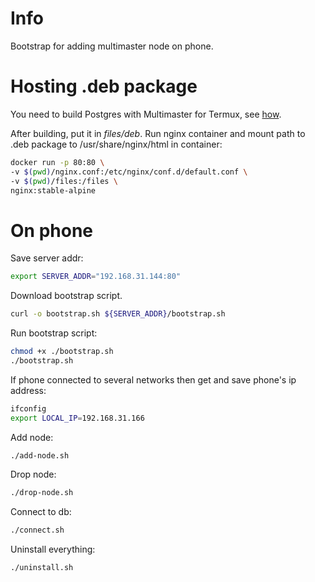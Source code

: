 # Info

Bootstrap for adding multimaster node on phone.

# Hosting .deb package
You need to build Postgres with Multimaster for Termux, see [how](../../cross-compile).

After building, put it in _files/deb_. Run nginx container and mount path to .deb package 
to /usr/share/nginx/html in container:
```bash
docker run -p 80:80 \
-v $(pwd)/nginx.conf:/etc/nginx/conf.d/default.conf \
-v $(pwd)/files:/files \
nginx:stable-alpine
```

# On phone

Save server addr:
```bash
export SERVER_ADDR="192.168.31.144:80"
```

Download bootstrap script.
```bash
curl -o bootstrap.sh ${SERVER_ADDR}/bootstrap.sh
```

Run bootstrap script:
```bash
chmod +x ./bootstrap.sh
./bootstrap.sh
```

If phone connected to several networks then get and save phone's ip address:
```bash
ifconfig
export LOCAL_IP=192.168.31.166
```

Add node:
```bash
./add-node.sh
```

Drop node:
```bash
./drop-node.sh
```

Connect to db:
```bash
./connect.sh
```

Uninstall everything:
```bash
./uninstall.sh
```


